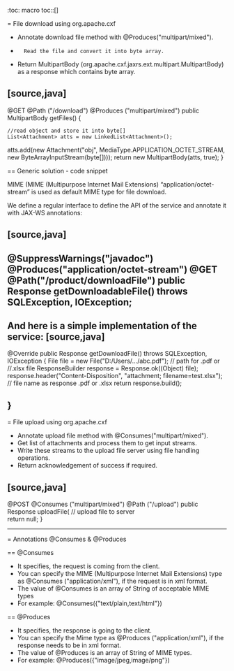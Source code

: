 :toc: macro
toc::[]

= File download using org.apache.cxf

* 	Annotate download file method with @Produces("multipart/mixed").
* 		Read the file and convert it into byte array.
* Return MultipartBody (org.apache.cxf.jaxrs.ext.multipart.MultipartBody) as a response which contains byte array.

[source,java]
--------
@GET
@Path ("/download")
@Produces ("multipart/mixed")
   public MultipartBody getFiles() {

	//read object and store it into byte[]
	List<Attachment> atts = new LinkedList<Attachment>();
atts.add(new Attachment("obj", MediaType.APPLICATION_OCTET_STREAM, new ByteArrayInputStream(byte[])));
return new MultipartBody(atts, true);
}

== Generic solution - code snippet

MIME (MIME (Multipurpose Internet Mail Extensions) “application/octet-stream” is used as default MIME type for file download. 

We define a regular interface to define the API of the service and annotate it with JAX-WS annotations:

[source,java]
--------
@SuppressWarnings("javadoc")
  	@Produces("application/octet-stream")
  	@GET
  	@Path("/product/downloadFile")
  	public Response getDownloadableFile() throws SQLException, IOException;
--------

And here is a simple implementation of the service:
[source,java]
--------
@Override
public Response  getDownloadFile() throws SQLException, IOException {
File file = new File("D:/Users/…/abc.pdf"); // path for .pdf or //.xlsx file 
ResponseBuilder response = Response.ok((Object) file);
response.header("Content-Disposition", "attachment; filename=test.xlsx"); // file name as response .pdf or .xlsx
    	return response.build();

  }
--------

= File upload using org.apache.cxf

* 	Annotate upload file method with @Consumes("multipart/mixed").
* 	Get list of attachments and process them to get input streams.
* Write these streams to the upload file server using file handling operations.
* 	Return acknowledgement of success if required.

[source,java]
--------
@POST 
@Consumes ("multipart/mixed") 
@Path ("/upload") 
public Response uploadFile( 
		// upload file to server                 
return null; 
}

--------


= Annotations @Consumes & @Produces

== @Consumes

* It specifies, the request is coming from the client. 
* You can specify the MIME (Multipurpose Internet Mail Extensions) type as @Consumes ("application/xml"), if the request is in xml format.
* The value of @Consumes is an array of String of acceptable MIME types
* For example:  @Consumes({"text/plain,text/html"})

== 	@Produces

* It specifies, the response is going to the client.
* You can specify the Mime type as @Produces ("application/xml"), if the response needs to be in xml format.
* The value of @Produces is an array of String of MIME types. 
* For example: @Produces({"image/jpeg,image/png"})

